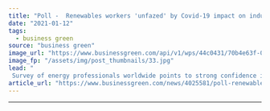 ```yaml
---
title: "Poll -  Renewables workers 'unfazed' by Covid-19 impact on industry"
date: "2021-01-12"
tags: 
  - business green
source: "business green"
image_url: "https://www.businessgreen.com/api/v1/wps/44c0431/70b4e63f-068d-403a-bb31-54fbf2868bc0/4/iStock-865668876-wind-turbine-engineer-185x114.jpg"
image_fp: "/assets/img/post_thumbnails/33.jpg"
lead: "
 Survey of energy professionals worldwide points to strong confidence in the future resilience of the fast-expanding renewables sector ..."
article_url: "https://www.businessgreen.com/news/4025581/poll-renewables-workers-unfazed-covid-19-impact-industry"
---
```


---

